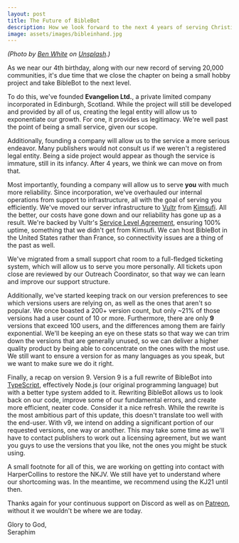 ```yaml
---
layout: post
title: The Future of BibleBot
description: How we look forward to the next 4 years of serving Christians all over Discord.
image: assets/images/bibleinhand.jpg
---
```

<!--more-->
*(Photo by [Ben White](https://unsplash.com/@benwhitephotography?utm_source=unsplash&utm_medium=referral&utm_content=creditCopyText) on [Unsplash](https://unsplash.com/?utm_source=unsplash&utm_medium=referral&utm_content=creditCopyText).)*

As we near our 4th birthday, along with our new record of serving 20,000 communities, it's due time that we close the chapter on being a small hobby project and take BibleBot to the next level.

To do this, we've founded **Evangelion Ltd.**, a private limited company incorporated in Edinburgh, Scotland. While the project will still be developed and provided by all of us, creating the legal entity will allow us to exponentiate our growth. For one, it provides us legitimacy. We're well past the point of being a small service, given our scope.

Additionally, founding a company will allow us to the service a more serious endeavor. Many publishers would not consult us if we weren't a registered legal entity. Being a side project would appear as though the service is immature, still in its infancy. After 4 years, we think we can move on from that.

Most importantly, founding a company will allow us to serve **you** with much more reliability. Since incorporation, we've overhauled our internal operations from support to infrastructure, all with the goal of serving you efficiently. We've moved our server infrastructure to [Vultr](https://vultr.com) from [Kimsufi](https://kimsufi.com). All the better, our costs have gone down and our reliability has gone up as a result. We're backed by Vultr's [Service Level Agreement](https://www.vultr.com/company/sla/), ensuring 100% uptime, something that we didn't get from Kimsufi. We can host BibleBot in the United States rather than France, so connectivity issues are a thing of the past as well.

We've migrated from a small support chat room to a full-fledged ticketing system, which will allow us to serve you more personally. All tickets upon close are reviewed by our Outreach Coordinator, so that way we can learn and improve our support structure.

Additionally, we've started keeping track on our version preferences to see which versions users are relying on, as well as the ones that aren't so popular. We once boasted a 200+ version count, but only ~21% of those versions had a user count of 10 or more. Furthermore, there are only **9** versions that exceed 100 users, and the differences among them are fairly exponential. We'll be keeping an eye on these stats so that way we can trim down the versions that are generally unused, so we can deliver a higher quality product by being able to concentrate on the ones with the most use. We still want to ensure a version for as many languages as you speak, but we want to make sure we do it right.

Finally, a recap on version 9. Version 9 is a full rewrite of BibleBot into [TypeScript](https://www.typescriptlang.org/), effectively Node.js (our original programming language) but with a better type system added to it. Rewriting BibleBot allows us to look back on our code, improve some of our fundamental errors, and create more efficient, neater code. Consider it a nice refresh. While the rewrite is the most ambitious part of this update, this doesn't translate too well with the end-user. With v9, we intend on adding a significant portion of our requested versions, one way or another. This may take some time as we'll have to contact publishers to work out a licensing agreement, but we want you guys to use the versions that you like, not the ones you might be stuck using.

A small footnote for all of this, we are working on getting into contact with HarperCollins to restore the NKJV. We still have yet to understand where our shortcoming was. In the meantime, we recommend using the KJ21 until then.

Thanks again for your continuous support on Discord as well as on [Patreon](https://patreon.com/BibleBot), without it we wouldn't be where we are today.

Glory to God,   
Seraphim

